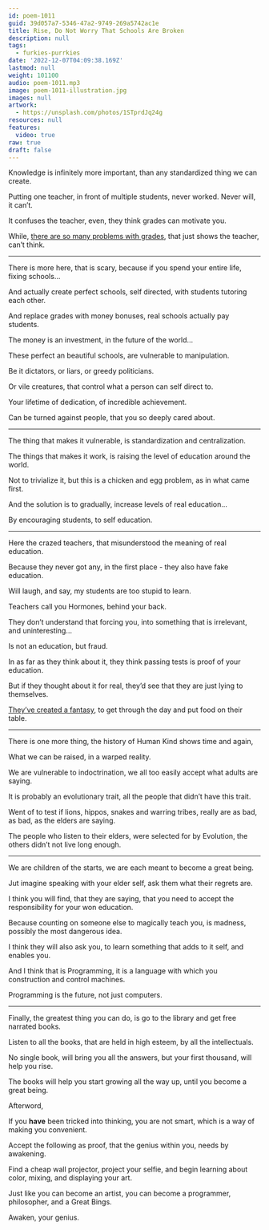 ```yaml
---
id: poem-1011
guid: 39d057a7-5346-47a2-9749-269a5742ac1e
title: Rise, Do Not Worry That Schools Are Broken
description: null
tags:
  - furkies-purrkies
date: '2022-12-07T04:09:38.169Z'
lastmod: null
weight: 101100
audio: poem-1011.mp3
image: poem-1011-illustration.jpg
images: null
artwork:
  - https://unsplash.com/photos/1STprdJq24g
resources: null
features:
  video: true
raw: true
draft: false
---
```


Knowledge is infinitely more important,
than any standardized thing we can create.

Putting one teacher, in front of multiple students,
never worked. Never will, it can’t.

It confuses the teacher, even,
they think grades can motivate you.

While, [there are so many problems with grades][1],
that just shows the teacher, can’t think.

---

There is more here, that is scary,
because if you spend your entire life, fixing schools…

And actually create perfect schools,
self directed, with students tutoring each other.

And replace grades with money bonuses,
real schools actually pay students.

The money is an investment,
in the future of the world…

These perfect an beautiful schools,
are vulnerable to manipulation.

Be it dictators, or liars,
or greedy politicians.

Or vile creatures,
that control what a person can self direct to.

Your lifetime of dedication,
of incredible achievement.

Can be turned against people,
that you so deeply cared about.

---

The thing that makes it vulnerable,
is standardization and centralization.

The things that makes it work,
is raising the level of education around the world.

Not to trivialize it, but this is a chicken and egg problem,
as in what came first.

And the solution is to gradually,
increase levels of real education…

By encouraging students,
to self education.

---

Here the crazed teachers,
that misunderstood the meaning of real education.

Because they never got any,
in the first place - they also have fake education.

Will laugh, and say,
my students are too stupid to learn.

Teachers call you Hormones,
behind your back.

They don’t understand that forcing you,
into something that is irrelevant, and uninteresting…

Is not an education,
but fraud.

In as far as they think about it,
they think passing tests is proof of your education.

But if they thought about it for real,
they’d see that they are just lying to themselves.

[They’ve created a fantasy][0],
to get through the day and put food on their table.

---

There is one more thing,
the history of Human Kind shows time and again,

What we can be raised,
in a warped reality.

We are vulnerable to indoctrination,
we all too easily accept what adults are saying.

It is probably an evolutionary trait,
all the people that didn’t have this trait.

Went of to test if lions, hippos, snakes and warring tribes,
really are as bad, as bad, as the elders are saying.

The people who listen to their elders,
were selected for by Evolution, the others didn’t not live long enough.

---

We are children of the starts,
we are each meant to become a great being.

Jut imagine speaking with your elder self,
ask them what their regrets are.

I think you will find, that they are saying,
that you need to accept the responsibility for your won education.

Because counting on someone else to magically teach you,
is madness, possibly the most dangerous idea.

I think they will also ask you,
to learn something that adds to it self, and enables you.

And I think that is Programming,
it is a language with which you construction and control machines.

Programming is the future,
not just computers.

---

Finally, the greatest thing you can do,
is go to the library and get free narrated books.

Listen to all the books,
that are held in high esteem, by all the intellectuals.

No single book, will bring you all the answers,
but your first thousand, will help you rise.

The books will help you start growing all the way up,
until you become a great being.

Afterword,

If you __have__ been tricked into thinking,
you are not smart, which is a way of making you convenient.

Accept the following as proof,
that the genius within you, needs by awakening.

Find a cheap wall projector, project your selfie,
and begin learning about color, mixing, and displaying your art.

Just like you can become an artist,
you can become a programmer, philosopher, and a Great Bings.

Awaken,
your genius.

[0]: https://www.youtube.com/watch?v=sxyKNMrhEvY
[1]: https://www.youtube.com/watch?v=DzSnvxejenY
